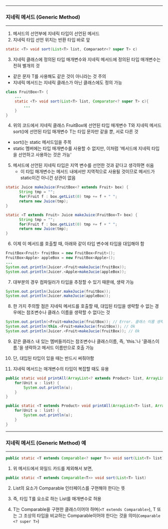 -----
### 지네릭 메서드 (Generic Method)
-----
1. 메서드의 선언부에 지네릭 타입이 선언된 메서드
2. 지네릭 타입 선언 위치는 반환 타입 바로 앞
```java
static <T> void sort(List<T> list, Comparaotr<? super T> c)
```

3. 지네릭 클래스에 정의된 타입 매개변수와 지네릭 메서드에 정의된 타입 매개변수는 전혀 별개의 것
  - 같은 문자 T를 사용해도 같은 것이 아니라는 것 주의
  - 지네릭 메서드는 지네릭 클래스가 아닌 클래스에도 정의 가능

```java
class FruitBox<T> {
    ...
    static <T> void sort(List<T> list, Comparator<? super T> c){
        ...
    }
}
```

4. 위의 코드에서 지네릭 클래스 FruitBox에 선언된 타입 매개변수 T와 지네릭 메서드 sort()에 선언된 타입 매개변수 T는 타입 문자만 같을 뿐, 서로 다른 것
  - sort()는 static 메서드임을 주목
  - static 멤버에는 타입 매개변수를 사용할 수 없지만, 이처럼 '메서드에 지네릭 타입을 선언하고 사용하는 것은 가능'

5. 메서드에 선언된 지네릭 타입은 지역 변수를 선언한 것과 같다고 생각하면 쉬움
   - 이 타입 매개변수는 메서드 내에서만 지역적으로 사용될 것이므로 메서드가 static이건 아니건 상관이 없음
```java
static Juice makeJuice(FruitBox<? extends Fruit> box) {
      String tmp = "";
      for(Fruit f : box.getList(0) tmp += f + " ";
      return new Juice(tmp);
}
```
```java
static <T extends Fruit> Juice makeJuice(FruitBox<T> box) {
      String tmp = "";
      for(Fruit f : box.getList(0) tmp += f + " ";
      return new Juice(tmp);
}
```

6. 이제 이 메서드를 호출할 때, 아래와 같이 타입 변수에 타입을 대입해야 함
```java
FruitBox<Fruit> fruitBox = new FruitBox<Fruit>();
FruitBox<Apple> appleBox = new FruitBox<Apple>();
...
System.out.println(Juicer.<Fruit>makeJucie(fruitBox));
System.out.println(Juicer.<Apple>makeJucie(appleBox));
```

7. 대부분의 경우 컴파일러가 타입을 추정할 수 있기 때문에, 생략 가능
```java
System.out.println(Juicer.makeJucie(fruitBox));
System.out.println(Juicer.makeJucie(appleBox));
```

8. 한 가지 주의할 점은 지네릭 메서드를 호출할 때, 대입된 타입을 생략할 수 없는 경우에는 참조변수나 클래스 이름을 생략할 수 없다는 것
```java
System.out.println(<Fruit>makeJucie(fruitBox)); // Error. 클래스 이름 생략 불가
System.out.println(this.<Fruit>makeJucie(fruitBox)); // Ok
System.out.println(Juicer.<Fruit>makeJucie(fruitBox)); // Ok
```

9. 같은 클래스 내 있는 멤버들끼리는 참조변수나 클래스이름, 즉, 'this.'나 '클래스이름.'을 생략하고 메서드 이름만으로 호출 가능
10. 단, 대입된 타입이 있을 때는 반드시 써줘야함

11. 지네릭 메서드는 매개변수의 타입이 복잡할 때도 유용
```java
public static void printAll(ArrayList<? extends Product> list, ArrayList<? extends Product> list2) {
    for(Unit u : list) {
        System.out.println(u);
    }
}
```

```java
public static <T extends Product> void printAll(ArrayList<T> list, ArrayList<T> list2) {
    for(Unit u : list) {
        System.out.println(u);
    }
}
```

-----
### 지네릭 메서드 (Generic Method) 예
-----
```java
public static <T extends Comparable<? super T>> void sort(List<T> list)
```
1. 위 메서드에서 와일드 카드를 제외해서 보면,
```java
public static <T extends Comparable<T>> void sort(List<T> list)
```

2. List<T>의 요소가 Comparable 인터페이스를 구현해야 한다는 뜻

3. 즉, 타입 T를 요소로 하는 List를 매개변수로 허용
4. T는 Comparable을 구현한 클래스이어야 하며(```<T extends Comparable>```), T 또는 그 조상의 타입을 비교하는 Comparable이어야 한다는 것을 의미(```Comparable <? super T>```) 

